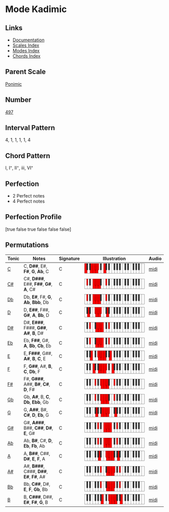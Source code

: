 # Mode Kadimic

## Links

- [Documentation](index.md)
- [Scales Index](Scales.md)
- [Modes Index](Modes.md)
- [Chords Index](Chords.md)

## Parent Scale

[Ponimic](ScalePonimic.md)

## Number

[497](https://ianring.com/musictheory/scales/497)

## Interval Pattern

4, 1, 1, 1, 1, 4

## Chord Pattern

I, I⁺, II⁺, iii, VI⁺

## Perfection

- 2 Perfect notes
- 4 Perfect notes

## Perfection Profile

[true false true false false false]

## Permutations

| Tonic | Notes | Signature | Illustration | Audio |
|-------|-------|-----------|--------------|-------|
| [C](ModeCNaturalKadimic.md) | C, **D##**, E#, **F#**, **G**, **Ab**, C | C | ![CNaturalKadimic](ModeCNaturalKadimic.png) | [midi](https://github.com/edipermadi/music/blob/main/docs/ModeCNaturalKadimic.mid?raw=true) |
| [C#](ModeCSharpKadimic.md) | C#, **D###**, E##, **F##**, **G#**, **A**, C# | C | ![CSharpKadimic](ModeCSharpKadimic.png) | [midi](https://github.com/edipermadi/music/blob/main/docs/ModeCSharpKadimic.mid?raw=true) |
| [Db](ModeDFlatKadimic.md) | Db, **E#**, F#, **G**, **Ab**, **Bbb**, Db | C | ![DFlatKadimic](ModeDFlatKadimic.png) | [midi](https://github.com/edipermadi/music/blob/main/docs/ModeDFlatKadimic.mid?raw=true) |
| [D](ModeDNaturalKadimic.md) | D, **E##**, F##, **G#**, **A**, **Bb**, D | C | ![DNaturalKadimic](ModeDNaturalKadimic.png) | [midi](https://github.com/edipermadi/music/blob/main/docs/ModeDNaturalKadimic.mid?raw=true) |
| [D#](ModeDSharpKadimic.md) | D#, **E###**, F###, **G##**, **A#**, **B**, D# | C | ![DSharpKadimic](ModeDSharpKadimic.png) | [midi](https://github.com/edipermadi/music/blob/main/docs/ModeDSharpKadimic.mid?raw=true) |
| [Eb](ModeEFlatKadimic.md) | Eb, **F##**, G#, **A**, **Bb**, **Cb**, Eb | C | ![EFlatKadimic](ModeEFlatKadimic.png) | [midi](https://github.com/edipermadi/music/blob/main/docs/ModeEFlatKadimic.mid?raw=true) |
| [E](ModeENaturalKadimic.md) | E, **F###**, G##, **A#**, **B**, **C**, E | C | ![ENaturalKadimic](ModeENaturalKadimic.png) | [midi](https://github.com/edipermadi/music/blob/main/docs/ModeENaturalKadimic.mid?raw=true) |
| [F](ModeFNaturalKadimic.md) | F, **G##**, A#, **B**, **C**, **Db**, F | C | ![FNaturalKadimic](ModeFNaturalKadimic.png) | [midi](https://github.com/edipermadi/music/blob/main/docs/ModeFNaturalKadimic.mid?raw=true) |
| [F#](ModeFSharpKadimic.md) | F#, **G###**, A##, **B#**, **C#**, **D**, F# | C | ![FSharpKadimic](ModeFSharpKadimic.png) | [midi](https://github.com/edipermadi/music/blob/main/docs/ModeFSharpKadimic.mid?raw=true) |
| [Gb](ModeGFlatKadimic.md) | Gb, **A#**, B, **C**, **Db**, **Ebb**, Gb | C | ![GFlatKadimic](ModeGFlatKadimic.png) | [midi](https://github.com/edipermadi/music/blob/main/docs/ModeGFlatKadimic.mid?raw=true) |
| [G](ModeGNaturalKadimic.md) | G, **A##**, B#, **C#**, **D**, **Eb**, G | C | ![GNaturalKadimic](ModeGNaturalKadimic.png) | [midi](https://github.com/edipermadi/music/blob/main/docs/ModeGNaturalKadimic.mid?raw=true) |
| [G#](ModeGSharpKadimic.md) | G#, **A###**, B##, **C##**, **D#**, **E**, G# | C | ![GSharpKadimic](ModeGSharpKadimic.png) | [midi](https://github.com/edipermadi/music/blob/main/docs/ModeGSharpKadimic.mid?raw=true) |
| [Ab](ModeAFlatKadimic.md) | Ab, **B#**, C#, **D**, **Eb**, **Fb**, Ab | C | ![AFlatKadimic](ModeAFlatKadimic.png) | [midi](https://github.com/edipermadi/music/blob/main/docs/ModeAFlatKadimic.mid?raw=true) |
| [A](ModeANaturalKadimic.md) | A, **B##**, C##, **D#**, **E**, **F**, A | C | ![ANaturalKadimic](ModeANaturalKadimic.png) | [midi](https://github.com/edipermadi/music/blob/main/docs/ModeANaturalKadimic.mid?raw=true) |
| [A#](ModeASharpKadimic.md) | A#, **B###**, C###, **D##**, **E#**, **F#**, A# | C | ![ASharpKadimic](ModeASharpKadimic.png) | [midi](https://github.com/edipermadi/music/blob/main/docs/ModeASharpKadimic.mid?raw=true) |
| [Bb](ModeBFlatKadimic.md) | Bb, **C##**, D#, **E**, **F**, **Gb**, Bb | C | ![BFlatKadimic](ModeBFlatKadimic.png) | [midi](https://github.com/edipermadi/music/blob/main/docs/ModeBFlatKadimic.mid?raw=true) |
| [B](ModeBNaturalKadimic.md) | B, **C###**, D##, **E#**, **F#**, **G**, B | C | ![BNaturalKadimic](ModeBNaturalKadimic.png) | [midi](https://github.com/edipermadi/music/blob/main/docs/ModeBNaturalKadimic.mid?raw=true) |
